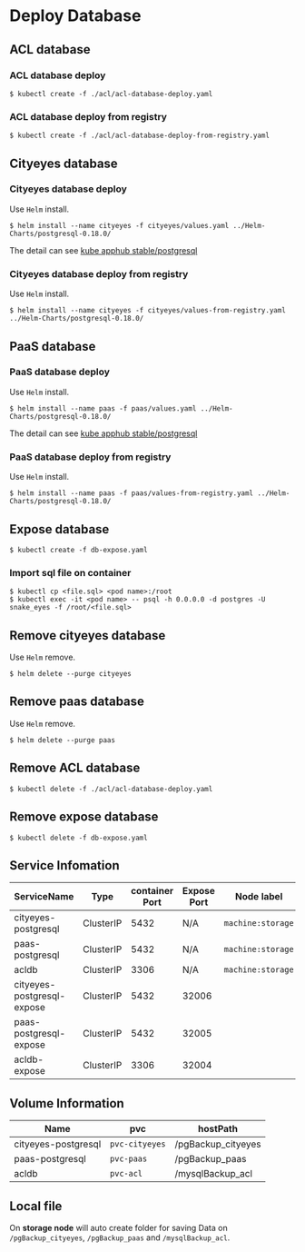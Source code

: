 # Deploy Database

## ACL database

### ACL database deploy

```shell
$ kubectl create -f ./acl/acl-database-deploy.yaml
```

### ACL database deploy from registry
```shell
$ kubectl create -f ./acl/acl-database-deploy-from-registry.yaml
```

## Cityeyes database

### Cityeyes database deploy

Use `Helm` install.
```shell
$ helm install --name cityeyes -f cityeyes/values.yaml ../Helm-Charts/postgresql-0.18.0/
```

 The detail can see [kube apphub stable/postgresql](https://hub.kubeapps.com/charts/stable/postgresql)

### Cityeyes database deploy from registry

Use `Helm` install.
```shell
$ helm install --name cityeyes -f cityeyes/values-from-registry.yaml ../Helm-Charts/postgresql-0.18.0/
```

## PaaS database

### PaaS database deploy
Use `Helm` install.
```shell
$ helm install --name paas -f paas/values.yaml ../Helm-Charts/postgresql-0.18.0/
```

 The detail can see [kube apphub stable/postgresql](https://hub.kubeapps.com/charts/stable/postgresql)

### PaaS database deploy from registry

Use `Helm` install.
```shell
$ helm install --name paas -f paas/values-from-registry.yaml ../Helm-Charts/postgresql-0.18.0/
```
## Expose database

```shell
$ kubectl create -f db-expose.yaml
```

### Import sql file on container
```shell
$ kubectl cp <file.sql> <pod name>:/root
$ kubectl exec -it <pod name> -- psql -h 0.0.0.0 -d postgres -U snake_eyes -f /root/<file.sql>
```

## Remove cityeyes database
Use `Helm` remove.
```
$ helm delete --purge cityeyes
```

## Remove paas database
Use `Helm` remove.
```
$ helm delete --purge paas
```

## Remove ACL database
```
$ kubectl delete -f ./acl/acl-database-deploy.yaml
```

## Remove expose database
```
$ kubectl delete -f db-expose.yaml
```


## Service Infomation

|ServiceName|Type|container Port|Expose Port|Node label|
|-|-|-|-|-|
|cityeyes-postgresql|ClusterIP|5432|N/A|`machine:storage`|
|paas-postgresql|ClusterIP|5432|N/A|`machine:storage`|
|acldb|ClusterIP|3306|N/A|`machine:storage`|
|cityeyes-postgresql-expose|ClusterIP|5432|32006||
|paas-postgresql-expose|ClusterIP|5432|32005||
|acldb-expose|ClusterIP|3306|32004||

## Volume Information

|Name|pvc|hostPath|
|-|-|-|
|cityeyes-postgresql|`pvc-cityeyes`|/pgBackup_cityeyes|
|paas-postgresql|`pvc-paas`|/pgBackup_paas|
|acldb|`pvc-acl`|/mysqlBackup_acl|

## Local file
On **storage node** will auto create folder for saving Data on `/pgBackup_cityeyes`, `/pgBackup_paas` and `/mysqlBackup_acl`.
